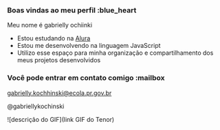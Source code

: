 ### Boas vindas ao meu perfil :blue_heart

Meu nome é gabrielly ochiinki

- Estou estudando na [Alura](https://www.alura.com.br)
- Estou me desenvolvendo na linguagem JavaScript
- Utilizo esse espaço para minha organização e compartilhamento dos meus projetos desenvolvidos

### Você pode entrar em contato comigo :mailbox

gabrielly.kochhinski@ecola.pr.gov.br

@gabriellykochinski

![descrição do GIF](link GIF do Tenor)
